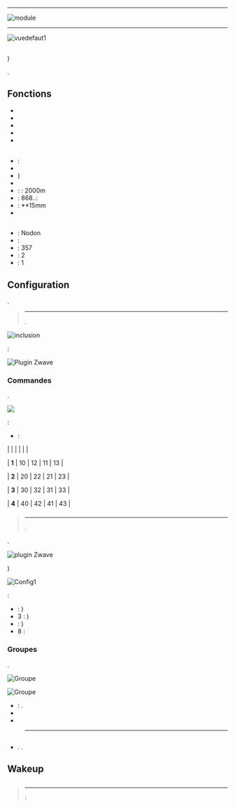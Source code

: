 # 

****

![module](images/nodon.octan/module.jpg)

****

![vuedefaut1](images/nodon.octan/vuedefaut1.jpg)

## 

)

. 

## Fonctions

-   
-   
-   
-   
-   

## 

-    : 
-   
-   )
-   
-    :  : 2000m
-    : 868..: 
-    : **15mm
-   

## 

-    : Nodon
-    : 
-    : 357
-    : 2
-    : 1

## Configuration

 [](https://doc.jeedom.com/es_ES/plugins/automation%20protocol/openzwave/).

> ****
>
> .

![inclusion](images/nodon.octan/inclusion.jpg)

 :

![Plugin Zwave](images/nodon.octan/information.jpg)

### Commandes

.

![](images/nodon.octan/commandes.jpg)

 :

-    : 


|         |           |      |     |    |

| **1**          | 10             | 12             | 11             | 13             |

| **2**          | 20             | 22             | 21             | 23             |

| **3**          | 30             | 32             | 31             | 33             |

| **4**          | 40             | 42             | 41             | 43             |


### 

> ****
>
> .

.

![ plugin Zwave](images/plugin/bouton_configuration.jpg)

)

![Config1](images/nodon.octan/config1.jpg)

 :

-    : )
-   3 : )
-    : )
-   8 : 

### Groupes

.

![Groupe](images/nodon.octan/groupe.jpg)

![Groupe](images/nodon.octan/groupe2.jpg)

-    : .
-   
-   

> ****
>
> 

## 

### 

-   . .

## Wakeup



## 

> ****
>
>  : 
